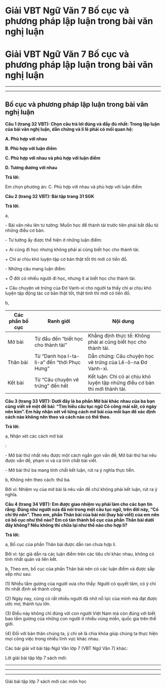 # Giải VBT Ngữ Văn 7 Bố cục và phương pháp lập luận trong bài văn nghị luận

# Giải VBT Ngữ Văn 7 Bố cục và phương pháp lập luận trong bài văn nghị luận

* * *

* * *

## Bố cục và phương pháp lập luận trong bài văn nghị luận

**Câu 1 (trang 32 VBT): Chọn câu trả lơi đúng và đầy đủ nhất: Trong lập luận của bài văn nghị luận, dẫn chứng và lí lẽ phải có mối quan hệ:**

**A. Phù hợp với nhau**

**B. Phù hợp với luận điểm**

**C. Phù hợp với nhau và phù hợp với luận điểm**

**D. Tương đương với nhau**

**Trả lời:**

Em chọn phương án: C. Phù hợp với nhau và phù hợp với luận điểm

**Câu 2 (trang 32 VBT): Bài tập trang 31 SGK**

**Trả lời:**

a,

\- Bài văn nêu lên tư tưởng: Muốn học để thành tài trước tiên phải bắt đầu từ những điều cơ bản. 

\- Tư tưởng ấy được thể hiện ở những luận điểm: 

\+ Ai cũng đi học nhưng không phải ai cũng biết học cho thành tài.

\+ Chỉ ai chịu khó luyện tập cơ bản thật tốt thì mới có tiền đồ.

\- Những câu mang luận điểm: 

\+ Ở đời có nhiều người đi học, nhưng ít ai biết học cho thành tài.

\+ Câu chuyện vẽ trứng của Đơ Vanh-xi cho người ta thấy chỉ ai chịu khó luyện tập động tác cơ bản thật tốt, thật tinh thì mới có tiền đồ. 

b,

Các phần bố cục  | Ranh giới | Nội dung  
---|---|---  
Mở bài | Từ đầu đến “biết học cho thành tài” | Khẳng định thực tế: Không phải ai cũng biết học cho thành tài.  
Thân bài | Từ “Danh họa I-ta-li-a” đến “thời Phục Hưng” | Dẫn chứng: Câu chuyện học vẽ trứng của Lê-ô-na Đơ Vanh-xi.  
Kết bài | Từ “Câu chuyện vẽ trứng” đến hết | Kết luận: Chỉ có ai chịu khó luyện tập những điều cơ bản thì mới thành tài.  
  
**Câu 3 (trang 33 VBT): Dưới đây là ba phần Mở bài khác nhau của ba bạn cùng viết về một đề bài: “Tìm hiểu câu tục ngữ Có công mài sắt, có ngày nên kim”. Em hãy nhận xét về từng cách mở bài của mỗi bạn để xác định cách nào không nên theo và cách nào có thể theo.**

**Trả lời:**

a, Nhận xét các cách mở bài

: 

\- Mở bài thứ nhất nêu được một cách ngắn gọn vấn đề; Mở bài thứ hai nêu được vấn đề, phạm vi và cả tính chất bài viết.

\- Mở bài thứ ba mang tính chất kết luận, rút ra ý nghĩa thực tiễn.

b, Không nên theo cách: thứ ba.

Bởi vì: Nhiệm vụ của mở bài là nêu vấn đề chứ không phải kết luận, rút ra ý nghĩa. 

**Câu 4 (trang 34 VBT): Em được giao nhiệm vụ phải làm cho các bạn tin rằng: Đúng như người xưa đã nói trong một câu tục ngữ, trên đời này, “Có chí thì nên”. Theo em, phần Thân bài của bài nói (hay bài viết) của em nên có bố cục như thế nào? Em có tán thành bố cục của phần Thân bài dưới đây không? Nếu không thì chữa lại như thế nào cho hợp lí?**

**Trả lời:**

a, Bố cục của phần Thân bài được dẫn ran chưa hợp lí.

Bởi vì: tác giả dẫn ra các luận điểm trên các tiêu chí khác nhau, không có tính nhất quán và liên kết.

b, Theo em, bố cục của phần Thân bài nên có các luận điểm và được sắp xếp như sau: 

(1) Nhiều tấm gương của người xưa cho thấy: Người có quyết tâm, có ý chí thì nhất định sẽ thành công. 

(2) Ngày nay, cũng có rất nhiều người đã nhờ nỗ lực của mình mà đạt được ước mơ, thành tựu lớn. 

(3) Điều này không chỉ đúng với con người Việt Nam mà còn đúng với biết bao tấm gương của những con người ở nhiều vùng miền, quốc gia trên thế giới. 

(4) Đối với bản thân chúng ta, ý chí sẽ là chìa khóa giúp chúng ta thực hiện mọi công việc trong nhiều lĩnh vực khác nhau.

Các bài giải vở bài tập Ngữ Văn lớp 7 (VBT Ngữ Văn 7) khác:

Lời giải bài tập lớp 7 sách mới:

* * *

* * *

* * *

Giải bài tập lớp 7 sách mới các môn học
